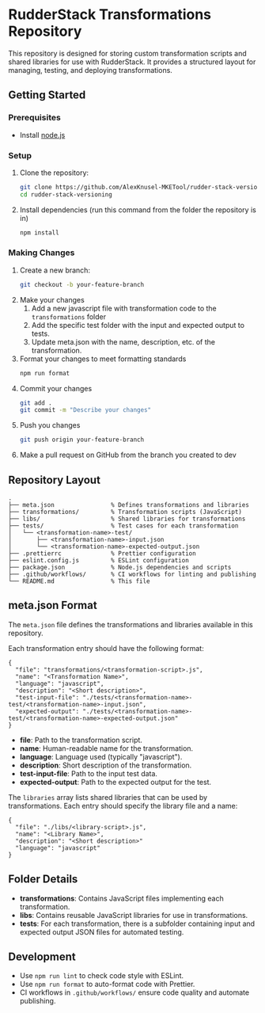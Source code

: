 # RudderStack Transformations Repository

This repository is designed for storing custom transformation scripts and shared libraries for use with RudderStack. It provides a structured layout for managing, testing, and deploying transformations.

## Getting Started

### Prerequisites

- Install [node.js](https://nodejs.org/en/download)

### Setup

1. Clone the repository:

   ```bash
   git clone https://github.com/AlexKnusel-MKETool/rudder-stack-versioning.git
   cd rudder-stack-versioning
   ```

2. Install dependencies (run this command from the folder the repository is in)
   ```bash
   npm install
   ```

### Making Changes

1. Create a new branch:
   ```bash
   git checkout -b your-feature-branch
   ```
2. Make your changes
   1. Add a new javascript file with transformation code to the `transformations` folder
   2. Add the specific test folder with the input and expected output to tests.
   3. Update meta.json with the name, description, etc. of the transformation.
3. Format your changes to meet formatting standards
   ```bash
   npm run format
   ```
4. Commit your changes
   ```bash
   git add .
   git commit -m "Describe your changes"
   ```
5. Push you changes
   ```bash
   git push origin your-feature-branch
   ```
6. Make a pull request on GitHub from the branch you created to dev

## Repository Layout

```
.
├── meta.json                % Defines transformations and libraries
├── transformations/         % Transformation scripts (JavaScript)
├── libs/                    % Shared libraries for transformations
├── tests/                   % Test cases for each transformation
│   └── <transformation-name>-test/
│       ├── <transformation-name>-input.json
│       └── <transformation-name>-expected-output.json
├── .prettierrc              % Prettier configuration
├── eslint.config.js         % ESLint configuration
├── package.json             % Node.js dependencies and scripts
├── .github/workflows/       % CI workflows for linting and publishing
└── README.md                % This file
```

## meta.json Format

The `meta.json` file defines the transformations and libraries available in this repository.

Each transformation entry should have the following format:

```
{
  "file": "transformations/<transformation-script>.js",
  "name": "<Transformation Name>",
  "language": "javascript",
  "description": "<Short description>",
  "test-input-file": "./tests/<transformation-name>-test/<transformation-name>-input.json",
  "expected-output": "./tests/<transformation-name>-test/<transformation-name>-expected-output.json"
}
```

- **file**: Path to the transformation script.
- **name**: Human-readable name for the transformation.
- **language**: Language used (typically "javascript").
- **description**: Short description of the transformation.
- **test-input-file**: Path to the input test data.
- **expected-output**: Path to the expected output for the test.

The `libraries` array lists shared libraries that can be used by transformations. Each entry should specify the library file and a name:

```
{
  "file": "./libs/<library-script>.js",
  "name": "<Library Name>",
  "description": "<Short description>"
  "language": "javascript"
}
```

## Folder Details

- **transformations**: Contains JavaScript files implementing each transformation.
- **libs**: Contains reusable JavaScript libraries for use in transformations.
- **tests**: For each transformation, there is a subfolder containing input and expected output JSON files for automated testing.

## Development

- Use `npm run lint` to check code style with ESLint.
- Use `npm run format` to auto-format code with Prettier.
- CI workflows in `.github/workflows/` ensure code quality and automate publishing.
